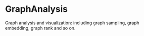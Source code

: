 # GraphAnalysis
Graph analysis and visualization: including graph sampling, graph embedding, graph rank and so on.
